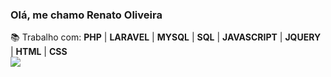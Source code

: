 <h3>Olá, me chamo Renato Oliveira</h3>
📚 Trabalho com: <b>PHP</b> | <b>LARAVEL</b> | <b>MYSQL</b> | <b>SQL</b> | <b>JAVASCRIPT</b> | <b>JQUERY</b> | <b>HTML</b> | <b>CSS</b>
  
<div>
  <a href="https://www.linkedin.com/in/renato-oliveira-083b11220" target="_blank">
    <img src="https://img.shields.io/badge/-LinkedIn-%230077B5?style=for-the-  badge&logo=linkedin&logoColor=black" target="_blank">
  </a>   
</div>
